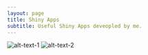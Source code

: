 ```yaml
---
layout: page
title: Shiny Apps
subtitle: Useful Shiny Apps deveopled by me.
---
```


![alt-text-1](hello_world.jpg "title-1") ![alt-text-2](hello_world.jpg "title-2")

